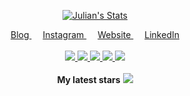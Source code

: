 <p align="center">
  <a href="https://github.com/pujux" class="rich-diff-level-one">
    <img src="https://github-readme-stats.vercel.app/api?username=pujux&title_color=333&text_color=777" alt="Julian's Stats" >
  </a>
</p>

<p align="center">
  <a href="https://dev.to/pujux">
    Blog
  </a>
  &emsp;
  <a href= "https://instagram.com/le.buff">
    Instagram
  </a>
  &emsp;
  <a href="https://pufler.dev">
    Website
  </a>
  &emsp;
  <a href="https://linkedin.com/in/julianpufler">
    LinkedIn
  </a>
  <br><br>
  <a href="https://badges.pufler.dev">
    <img src="https://badges.pufler.dev/visits/pujux/pujux?style=flat-square&color=black&logo=github&a=1">
  </a>
  <a href="https://badges.pufler.dev">
    <img src="https://badges.pufler.dev/years/pujux?style=flat-square&color=black&logo=github&a=1">
  </a>
  <a href="https://badges.pufler.dev">
    <img src="https://badges.pufler.dev/repos/pujux?style=flat-square&color=black&logo=github&a=1">
  </a>
  <a href="https://badges.pufler.dev">
    <img src="https://badges.pufler.dev/gists/pujux?style=flat-square&color=black&logo=github&a=1">
  </a>
  <a href="https://badges.pufler.dev">
    <img src="https://badges.pufler.dev/commits/monthly/pujux?style=flat-square&color=black&logo=github&a=1">
  </a>
  <br><br>
  <strong>My latest stars</strong>
  <a href="">
    <img src="https://badges.pufler.dev/last-stars/pujux/?count=6&padding=15&perRow=3&a=1">
  </a>
</p>
